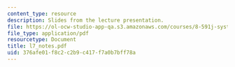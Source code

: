 ```yaml
---
content_type: resource
description: Slides from the lecture presentation.
file: https://ol-ocw-studio-app-qa.s3.amazonaws.com/courses/8-591j-systems-biology-fall-2004/376afe01f8c2c2b9c417f7a0b7bff78a_l7_notes.pdf
file_type: application/pdf
resourcetype: Document
title: l7_notes.pdf
uid: 376afe01-f8c2-c2b9-c417-f7a0b7bff78a
---
```

